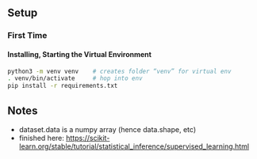 ## Setup

### First Time

#### Installing, Starting the Virtual Environment

```bash
python3 -m venv venv    # creates folder “venv” for virtual env
. venv/bin/activate     # hop into env
pip install -r requirements.txt
```

<!-- #### Load up your environment variables

- `cp .envrc{.sample,}`
- Got to `.envrc` and fill in missing keys
- Install [direnv](https://direnv.net/) and that will take care of it for you!
  - Optionally, you can run `source .envrc` for every terminal, but this approach _is not recommended_. Every person who has used this has inevitably forgot to do it and has run into issues -->

## Notes

- dataset.data is a numpy array (hence data.shape, etc)
- finished here:
https://scikit-learn.org/stable/tutorial/statistical_inference/supervised_learning.html